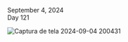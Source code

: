 September 4, 2024<br>
Day 121<br>

![Captura de tela 2024-09-04 200431](https://github.com/user-attachments/assets/351749de-5f3a-46c2-a1c1-2679fd3008c4)
